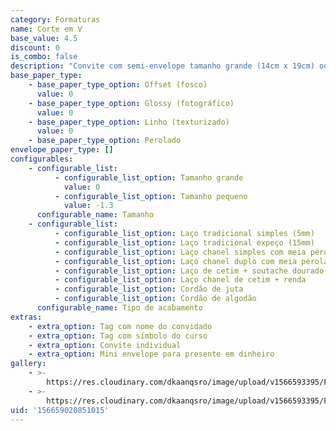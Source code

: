 ```yaml
---
category: Formaturas
name: Corte em V
base_value: 4.5
discount: 0
is_combo: false
description: "Convite com semi-envelope tamanho grande (14cm x 19cm) ou tamanho pequeno (9cm x 14cm) confeccionado em papel 180g e exterior em papel kraft 180g.\r\n\n\r\n\nVersão da foto: Interior em papel glossy e exterior em papel kraft com laço chanel simples e tag com nome do convidado.\r\n\n\r\n\n\\*Para convites com foto recomenda-se o uso do papel glossy fotográfico no interior.\r\n\n\\*A aplicação de foto na arte fica mais adequada e com melhor proporção em convites horizontais"
base_paper_type:
    - base_paper_type_option: Offset (fosco)
      value: 0
    - base_paper_type_option: Glossy (fotográfico)
      value: 0
    - base_paper_type_option: Linho (texturizado)
      value: 0
    - base_paper_type_option: Perolado
envelope_paper_type: []
configurables:
    - configurable_list:
          - configurable_list_option: Tamanho grande
            value: 0
          - configurable_list_option: Tamanho pequeno
            value: -1.3
      configurable_name: Tamanho
    - configurable_list:
          - configurable_list_option: Laço tradicional simples (5mm)
          - configurable_list_option: Laço tradicional expeço (15mm)
          - configurable_list_option: Laço chanel simples com meia pérola
          - configurable_list_option: Laço chanel duplo com meia pérola
          - configurable_list_option: Laço de cetim + soutache dourado ou prateado
          - configurable_list_option: Laço chanel de cetim + renda
          - configurable_list_option: Cordão de juta
          - configurable_list_option: Cordão de algodão
      configurable_name: Tipo de acabamento
extras:
    - extra_option: Tag com nome do convidado
    - extra_option: Tag com símbolo do curso
    - extra_option: Convite individual
    - extra_option: Mini envelope para presente em dinheiro
gallery:
    - >-
        https://res.cloudinary.com/dkaanqsro/image/upload/v1566593395/Formaturas/Corte_em_V_1_xccrgg.jpg
    - >-
        https://res.cloudinary.com/dkaanqsro/image/upload/v1566593395/Formaturas/Corte_em_V_2_s8ywv5.jpg
uid: '156659020851015'
---
```

